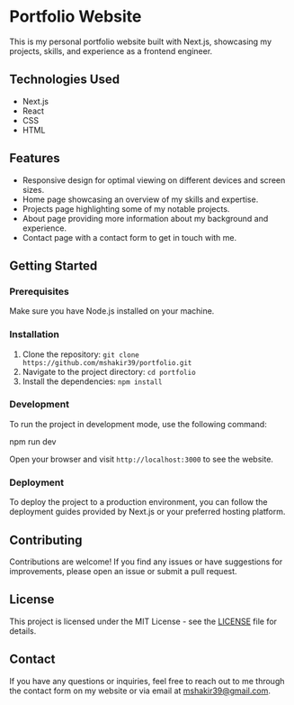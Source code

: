 # Portfolio Website

This is my personal portfolio website built with Next.js, showcasing my projects, skills, and experience as a frontend engineer.

## Technologies Used

- Next.js
- React
- CSS
- HTML

## Features

- Responsive design for optimal viewing on different devices and screen sizes.
- Home page showcasing an overview of my skills and expertise.
- Projects page highlighting some of my notable projects.
- About page providing more information about my background and experience.
- Contact page with a contact form to get in touch with me.

## Getting Started

### Prerequisites

Make sure you have Node.js installed on your machine.

### Installation

1. Clone the repository: `git clone https://github.com/mshakir39/portfolio.git`
2. Navigate to the project directory: `cd portfolio`
3. Install the dependencies: `npm install`

### Development

To run the project in development mode, use the following command:

npm run dev

Open your browser and visit `http://localhost:3000` to see the website.

### Deployment

To deploy the project to a production environment, you can follow the deployment guides provided by Next.js or your preferred hosting platform.

## Contributing

Contributions are welcome! If you find any issues or have suggestions for improvements, please open an issue or submit a pull request.

## License

This project is licensed under the MIT License - see the [LICENSE](LICENSE) file for details.

## Contact

If you have any questions or inquiries, feel free to reach out to me through the contact form on my website or via email at [mshakir39@gmail.com](mailto:mshakir39@gmail.com).

